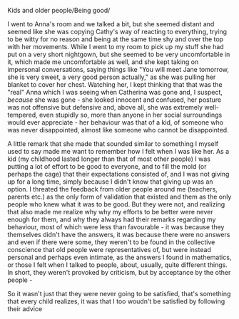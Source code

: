 Kids and older people/Being good/

I went to Anna's room and we talked a bit, but she seemed distant and seemed like she was copying Cathy's way of reacting to everything, trying to be witty for no reason and being at the same time shy and over the top with her movements. While I went to my room to pick up my stuff she had put on a very short nightgown, but she seemed to be very uncomfortable in it, which made me uncomfortable as well, and she kept taking on impersonal conversations, saying things like "You will meet Jane tomorrow, she is very sweet, a very good person actually," as she was pulling her blanket to cover her chest. Watching her, I kept thinking that that was the "real" Anna which I was seeing when Catherina was gone and, I suspect, *because* she was gone - she looked innocent and confused, her posture was not offensive but defensive and, above all, she was extremely well-tempered, even stupidly so, more than anyone in her social surroundings would ever appreciate - her behaviour was that of a kid, of someone who was never disappointed, almost like someone who cannot be disappointed. 

A little remark that she made that sounded similar to something I myself used to say made me want to remember how I felt when I was like her. As a kid (my childhood lasted longer than that of most other people) I was putting a lot of effort to be good to everyone, and to fill the mold (or perhaps the cage) that their expectations consisted of, and I was not giving up for a long time, simply because I didn't know that giving up was an option. I threated the feedback from older people around me (teachers, parents etc.) as the only form of validation that existed and them as the only people who knew what it was to be good. But they were not, and realizing that also made me realize why why my efforts to be better were never enough for them, and why they always had their remarks regarding my behaviour, most of which were less than favourable - it was because they themselves didn't have the answers, it was because there were no answers and even if there were some, they weren't to be found in the collective conscience that old people were representatives of, but were instead personal and perhaps even intimate, as the answers I found in mathematics, or those I felt when I talked to people, about, usually, quite different things. In short, they weren't provoked by criticism, but by acceptance by the other people - 


So it wasn't just that they were never going to be satisfied, that's something that every child realizes, it was that I too woudn't be satisfied by following their advice 


